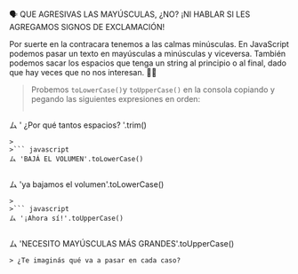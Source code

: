 :speaking_head: QUE AGRESIVAS LAS MAYÚSCULAS, ¿NO? ¡NI HABLAR SI LES AGREGAMOS SIGNOS DE EXCLAMACIÓN!

Por suerte en la contracara tenemos a las calmas minúsculas. En JavaScript podemos pasar un texto en mayúsculas a minúsculas y viceversa. También podemos sacar los espacios que tenga un string al principio o al final, dado que hay veces que no nos interesan.  :man_shrugging:

> Probemos `toLowerCase()`y `toUpperCase()` en la consola copiando y pegando las siguientes expresiones en orden:
>
>``` javascript
ム '    ¿Por qué tantos espacios?       '.trim()
```
>
>``` javascript
ム 'BAJÁ EL VOLUMEN'.toLowerCase()
```
>
>``` javascript
ム 'ya bajamos el volumen'.toLowerCase()
```
>
>``` javascript
ム '¡Ahora sí!'.toUpperCase()
```
>
>``` javascript
ム 'NECESITO MAYÚSCULAS MÁS GRANDES'.toUpperCase()
```
> ¿Te imaginás qué va a pasar en cada caso?